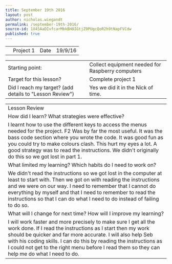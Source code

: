 ```yaml
---
title: September 19th 2016
layout: post
author: nicholas.wiegandt
permalink: /september-19th-2016/
source-id: 1X45AaDIvfcarMbkBH8IGtjZ9PUgcQoR2h9tNapFVCdw
published: true
---
```

<table>
  <tr>
    <td></td>
    <td>Project 1</td>
    <td>Date</td>
    <td>19/9/16</td>
  </tr>
</table>


<table>
  <tr>
    <td>Starting point:</td>
    <td>Collect equipment needed for Raspberry computers</td>
  </tr>
  <tr>
    <td>Target for this lesson?</td>
    <td>Complete project 1</td>
  </tr>
  <tr>
    <td>Did I reach my target?
(add details to "Lesson Review")</td>
    <td>Yes we did it in the Nick of time.</td>
  </tr>
</table>


<table>
  <tr>
    <td>Lesson Review</td>
  </tr>
  <tr>
    <td>How did I learn? What strategies were effective?</td>
  </tr>
  <tr>
    <td>I learnt how to use the different keys to access the menus needed for the project. F2 Was by far the most useful. It was the bass code section where you wrote the code. It was good fun as you could try to make colours clash. This hurt my eyes a lot. A good strategy was to read the instructions. We didn't originally do this so we got lost in part 1.</td>
  </tr>
  <tr>
    <td>What limited my learning? Which habits do I need to work on?</td>
  </tr>
  <tr>
    <td>We didn't read the instructions so we got lost in the computer at least to start with. Then we got on with reading the instructions and we were on our way. I need to remember that I cannot do everything by myself and that I need to remember to read the instructions so that I can do what I need to do instead of failing to do so.</td>
  </tr>
  <tr>
    <td>What will I change for next time? How will I improve my learning?</td>
  </tr>
  <tr>
    <td>I will work faster and more precisely to make sure I get all the work done. If I read the instructions as I start then my work should be quicker and far more accurate. I will also help Seb with his coding skills. I can do this by reading the instructions as I could not get to the right menu before I read them so they can help me do what I need to do.</td>
  </tr>
</table>


